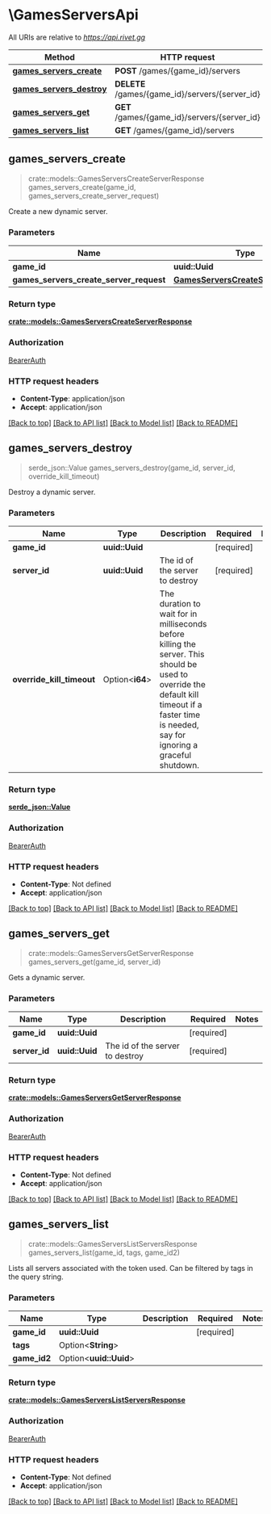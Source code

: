 # \GamesServersApi

All URIs are relative to *https://api.rivet.gg*

Method | HTTP request | Description
------------- | ------------- | -------------
[**games_servers_create**](GamesServersApi.md#games_servers_create) | **POST** /games/{game_id}/servers | 
[**games_servers_destroy**](GamesServersApi.md#games_servers_destroy) | **DELETE** /games/{game_id}/servers/{server_id} | 
[**games_servers_get**](GamesServersApi.md#games_servers_get) | **GET** /games/{game_id}/servers/{server_id} | 
[**games_servers_list**](GamesServersApi.md#games_servers_list) | **GET** /games/{game_id}/servers | 



## games_servers_create

> crate::models::GamesServersCreateServerResponse games_servers_create(game_id, games_servers_create_server_request)


Create a new dynamic server.

### Parameters


Name | Type | Description  | Required | Notes
------------- | ------------- | ------------- | ------------- | -------------
**game_id** | **uuid::Uuid** |  | [required] |
**games_servers_create_server_request** | [**GamesServersCreateServerRequest**](GamesServersCreateServerRequest.md) |  | [required] |

### Return type

[**crate::models::GamesServersCreateServerResponse**](GamesServersCreateServerResponse.md)

### Authorization

[BearerAuth](../README.md#BearerAuth)

### HTTP request headers

- **Content-Type**: application/json
- **Accept**: application/json

[[Back to top]](#) [[Back to API list]](../README.md#documentation-for-api-endpoints) [[Back to Model list]](../README.md#documentation-for-models) [[Back to README]](../README.md)


## games_servers_destroy

> serde_json::Value games_servers_destroy(game_id, server_id, override_kill_timeout)


Destroy a dynamic server.

### Parameters


Name | Type | Description  | Required | Notes
------------- | ------------- | ------------- | ------------- | -------------
**game_id** | **uuid::Uuid** |  | [required] |
**server_id** | **uuid::Uuid** | The id of the server to destroy | [required] |
**override_kill_timeout** | Option<**i64**> | The duration to wait for in milliseconds before killing the server. This should be used to override the default kill timeout if a faster time is needed, say for ignoring a graceful shutdown. |  |

### Return type

[**serde_json::Value**](serde_json::Value.md)

### Authorization

[BearerAuth](../README.md#BearerAuth)

### HTTP request headers

- **Content-Type**: Not defined
- **Accept**: application/json

[[Back to top]](#) [[Back to API list]](../README.md#documentation-for-api-endpoints) [[Back to Model list]](../README.md#documentation-for-models) [[Back to README]](../README.md)


## games_servers_get

> crate::models::GamesServersGetServerResponse games_servers_get(game_id, server_id)


Gets a dynamic server.

### Parameters


Name | Type | Description  | Required | Notes
------------- | ------------- | ------------- | ------------- | -------------
**game_id** | **uuid::Uuid** |  | [required] |
**server_id** | **uuid::Uuid** | The id of the server to destroy | [required] |

### Return type

[**crate::models::GamesServersGetServerResponse**](GamesServersGetServerResponse.md)

### Authorization

[BearerAuth](../README.md#BearerAuth)

### HTTP request headers

- **Content-Type**: Not defined
- **Accept**: application/json

[[Back to top]](#) [[Back to API list]](../README.md#documentation-for-api-endpoints) [[Back to Model list]](../README.md#documentation-for-models) [[Back to README]](../README.md)


## games_servers_list

> crate::models::GamesServersListServersResponse games_servers_list(game_id, tags, game_id2)


Lists all servers associated with the token used. Can be filtered by tags in the query string.

### Parameters


Name | Type | Description  | Required | Notes
------------- | ------------- | ------------- | ------------- | -------------
**game_id** | **uuid::Uuid** |  | [required] |
**tags** | Option<**String**> |  |  |
**game_id2** | Option<**uuid::Uuid**> |  |  |

### Return type

[**crate::models::GamesServersListServersResponse**](GamesServersListServersResponse.md)

### Authorization

[BearerAuth](../README.md#BearerAuth)

### HTTP request headers

- **Content-Type**: Not defined
- **Accept**: application/json

[[Back to top]](#) [[Back to API list]](../README.md#documentation-for-api-endpoints) [[Back to Model list]](../README.md#documentation-for-models) [[Back to README]](../README.md)

